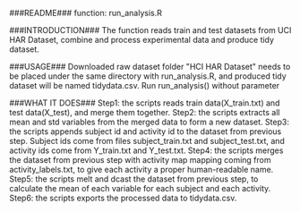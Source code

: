 ###README###
function: run_analysis.R

###INTRODUCTION###
The function reads train and test datasets from UCI HAR Dataset, combine and process experimental data and produce tidy dataset.

###USAGE###
Downloaded raw dataset folder "HCI HAR Dataset" needs to be placed under the same directory with run_analysis.R, and produced tidy dataset will be named tidydata.csv.
Run run_analysis() without parameter

###WHAT IT DOES###
Step1: the scripts reads train data(X_train.txt) and test data(X_test), and merge them together.
Step2: the scripts extracts all mean and std variables from the merged data to form a new dataset.
Step3: the scripts appends subject id and activity id to the dataset from previous step. Subject ids come from files subject_train.txt and subject_test.txt, and activity ids come from Y_train.txt and Y_test.txt.
Step4: the scripts merges the dataset from previous step with activity map mapping coming from activity_labels.txt, to give each activity a proper human-readable name.
Step5: the scripts melt and dcast the dataset from previous step, to calculate the mean of each variable for each subject and each activity.
Step6: the scripts exports the processed data to tidydata.csv.
